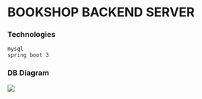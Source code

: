 # BOOKSHOP BACKEND SERVER
### Technologies
```
mysql
spring boot 3
```
### DB Diagram
![](https://i.imgur.com/IWBSjSH.png)
